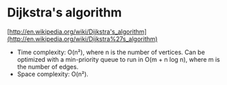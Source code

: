 # Dijkstra's algorithm

[http://en.wikipedia.org/wiki/Dijkstra's_algorithm](http://en.wikipedia.org/wiki/Dijkstra%27s_algorithm)

* Time complexity: O(n²), where n is the number of vertices. Can be optimized with a min-priority queue to run in O(m + n log n), where m is the number of edges.
* Space complexity: O(n²).
